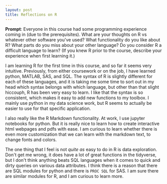 ```yaml
---
layout: post
title: Reflections on R
---
```


**Prompt**: Everyone in this course had some programming experience coming in (due to the prerequisites).  What are your thoughts on R vs whatever other software you've used?  What functionality do you like about R?  What parts do you miss about your other language?  Do you consider R a difficult language to learn? (If you knew R prior to the course, describe your experience when first learning it.)

I am learning R for the first time in this course, and so far it seems very intuitive.  Previously, from either coursework or on the job, I have learned python, MATLAB, SAS, and SQL.  The syntax of R is slightly different for each of these languages, and it is taking me some time to sort out in my head which syntax belongs with which language, but other than that slight hiccouph, R has been very easy to learn.  I like that the syntax is so consistent, which makes it easy to add new functions to my toolbox.  I mainly use python in my data science work, but R seems to actually be easier to use for that specific application.

I also really like the R Markdown functionality.  At work, I use jupyter notebooks for python. But it is really nice to learn how to create interactive html webpages and pdfs with ease.  I am curious to learn whether there is even more customization that we can learn with the markdown text, to change fonts and colors.

The one thing that I feel is not *quite as* easy to do in R is data exploration. Don't get me wrong, it does have a lot of great functions in the tidyverse, but I don't think anything beats SQL languages when it comes to quick and dirty queries on various data attributes.  I think there is a reason that there are SQL modules for python and there is `PROC SQL` for SAS.  I am sure there are similar modules for R, and I am curious to learn more.
